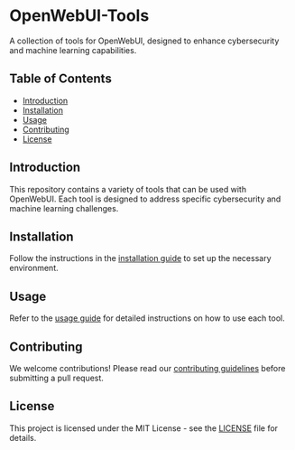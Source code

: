 # OpenWebUI-Tools

A collection of tools for OpenWebUI, designed to enhance cybersecurity and machine learning capabilities.

## Table of Contents
- [Introduction](#introduction)
- [Installation](#installation)
- [Usage](#usage)
- [Contributing](#contributing)
- [License](#license)

## Introduction
This repository contains a variety of tools that can be used with OpenWebUI. Each tool is designed to address specific cybersecurity and machine learning challenges.

## Installation
Follow the instructions in the [installation guide](docs/installation.md) to set up the necessary environment.

## Usage
Refer to the [usage guide](docs/usage.md) for detailed instructions on how to use each tool.

## Contributing
We welcome contributions! Please read our [contributing guidelines](CONTRIBUTING.md) before submitting a pull request.

## License
This project is licensed under the MIT License - see the [LICENSE](LICENSE) file for details.
